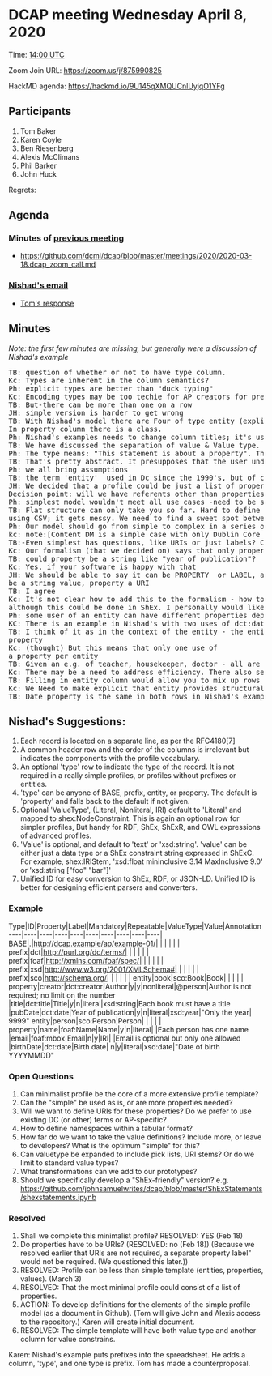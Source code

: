# DCAP meeting Wednesday April 8, 2020 

Time: [14:00 UTC](https://www.timeanddate.com/worldclock/fixedtime.html?msg=DCAP+April+8&iso=20200408T14&p1=1440&ah=1&am=30) 

Zoom Join URL: https://zoom.us/j/875990825 

HackMD agenda: https://hackmd.io/9U145qXMQUCnlUyjqO1YFg

## Participants

1. Tom Baker
2. Karen Coyle
3. Ben Riesenberg
4. Alexis McClimans
5. Phil Barker
6. John Huck


Regrets: 

## Agenda

### Minutes of [previous meeting](https://github.com/dcmi/dcap/blob/master/meetings/2020/)

* https://github.com/dcmi/dcap/blob/master/meetings/2020/2020-03-18.dcap_zoom_call.md

### [Nishad's email](https://lists.dublincore.org/pipermail/application-profiles-ig/2020-March/000163.html)

* [Tom's response](https://gist.github.com/tombaker/4c54606ef0dd033b6f306e23764ea384)

## Minutes

*Note: the first few minutes are missing, but generally were a discussion of Nishad's example*
<pre>
TB: question of whether or not to have type column.
Kc: Types are inherent in the column semantics?
Ph: explicit types are better than "duck typing"
Kc: Encoding types may be too techie for AP creators for prefix a namespace
TB: But-there can be more than one on a row
JH: simple version is harder to get wrong
TB: With Nishad's model there are Four of type entity (explicit RDF property)
In property column there is a class.
Ph: Nishad's examples needs to change column titles; it's using value in 2 different ways
TB: We have discussed the separation of value & Value type. Nishad's type "property" is a statement
Ph: The type means: "This statement is about a property". The column "property" could be changed to "referent"
TB: That's pretty abstract. It presupposes that the user understands the terminology. Mine is intuitively obvious.
Ph: we all bring assumptions
TB: the term 'entity'  used in Dc since the 1990's, but of course it has baggage
JH: We decided that a profile could be just a list of properties, so property is primary.
Decision point: will we have referents other than properties?
Ph: simplest model wouldn't meet all use cases -need to be sure what what we design now can also be compatible with more complex needs
TB: Flat structure can only take you so far. Hard to define a more complex structure
using CSV; it gets messy. We need to find a sweet spot between too simple and too complex.
Ph: Our model should go from simple to complex in a series of steps. Simplest cases would still look very simple.
kc: note:[Content DM is a simple case with only Dublin Core and virtually no constraints, and is relatively heavily used.]
TB:-Even simplest has questions, like URIs or just labels? Can't combine property and property Label.
Kc: Our formalism (that we decided on) says that only property is required, not the label.
TB: could property be a string like "year of publication"?
Kc: Yes, if your software is happy with that
JH: We should be able to say it can be PROPERTY  or LABEL, and a label would
be a string value, property a URI
TB: I agree
Kc: It's not clear how to add this to the formalism - how to add 'OR' to profile template
although this could be done in ShEx. I personally would like a more ample approach beyond the very simple one, e-g. the original DSP. We need to take the simple one & see if it is compatible with a more complex
Ph: some user of an entity can have different properties depending on how entity is used
KC: There is an example in Nishad's with two uses of dct:date
TB: I think of it as in the context of the entity - the entity provides a context for the
property
Kc: (thought) But this means that only one use of
a property per entity
TB: Given an e.g. of teacher, housekeeper, doctor - all are persons, but person is too broad for the use. However, how do you say that these are persons, if you need to?
Kc: There may be a need to address efficiency. There also seems to be an assumption of context and structure
TB: Filling in entity column would allow you to mix up rows without losing context.
Kc: We Need to make explicit that entity provides structural context
TB: Date property is the same in both rows in Nishad's example, but the entity/ property pair is different.
</pre>

## Nishad's Suggestions:

 1. Each record is located on a separate line, as per the RFC4180[7]
2. A common header row and the order of the columns is irrelevant but indicates the components with the profile vocabulary.
3. An optional 'type' row to indicate the type of the record. It is not required in a really simple profiles, or profiles without prefixes or entities.
4. 'type' can be anyone of BASE, prefix, entity, or property. The default is 'property' and falls back to the default if not given.
5. Optional 'ValueType', (Literal, Nonliteral, IRI) default to 'Literal' and mapped to shex:NodeConstraint. This is again an optional row for simpler profiles, But handy for RDF, ShEx, ShExR, and OWL expressions of advanced profiles.
6. 'Value' is optional, and default to 'text' or 'xsd:string'. 'value' can be either just a data type or a ShEx constraint string expressed in ShExC. For example, shex:IRIStem, 'xsd:float mininclusive 3.14 MaxInclusive 9.0' or 'xsd:string ["foo" "bar"]'
7. Unified ID for easy conversion to ShEx, RDF, or JSON-LD. Unified ID is better for designing efficient parsers and converters.

### [Example](https://gist.github.com/nishad/1339d3962002eea3f9282e4ef4b2b09c)


Type|ID|Property|Label|Mandatory|Repeatable|ValueType|Value|Annotation
----|----|----|----|----|----|----|----|----|----|
BASE|.|http://dcap.example/ap/example-01/|    |    |    |    |    |
prefix|dct|http://purl.org/dc/terms/|    |    |    |    |    |
prefix|foaf|http://xmlns.com/foaf/spec/|    |    |    |    |    |
prefix|xsd|http://www.w3.org/2001/XMLSchema#|    |    |    |    |    |
prefix|sco|http://schema.org/|    |    |    |    |    |
entity|book|sco:Book|Book|    |    |    |    |
property|creator|dct:creator|Author|y|y|nonliteral|@person|Author is not required; no limit on the number
|title|dct:title|Title|y|n|literal|xsd:string|Each book must have a title
|pubDate|dct:date|Year of publication|y|n|literal|xsd:year|"Only the year| 9999"
entity|person|sco:Person|Person|    |    |    |    |
property|name|foaf:Name|Name|y|n|literal|    |Each person has one name
|email|foaf:mbox|Email|n|y|IRI|    |Email is optional but only one allowed
|birthDate|dct:date|Birth date| n|y|literal|xsd:date|"Date of birth YYYYMMDD"


### Open Questions

1. Can minimalist profile be the core of a more extensive profile template?
3. Can the "simple" be used as is, or are more properties needed?
5. Will we want to define URIs for these properties? Do we prefer to use existing DC (or other) terms or AP-specific? 
6. How to define namespaces within a tabular format?
7. How far do we want to take the value definitions? Include more, or leave to developers? What is the optimum "simple" for this?
8. Can valuetype be expanded to include pick lists, URI stems? Or do we limit to standard value types?
9. What transformations can we add to our prototypes? 
11. Should we specifically develop a "ShEx-friendly" version? e.g. https://github.com/johnsamuelwrites/dcap/blob/master/ShExStatements/shexstatements.ipynb

### Resolved

1. Shall we complete this minimalist profile? RESOLVED: YES (Feb 18)
2. Do properties have to be URIs? (RESOLVED: no (Feb 18)) (Because we resolved earlier that URIs are not required, a separate property label" would not be required. (We questioned this later.))
4. RESOLVED: Profile can be less than simple template (entities, properties, values). (March 3)
5. RESOLVED: That the most minimal profile could consist of a list of properties.
6. ACTION: To develop definitions for the elements of the simple profile model (as a document in Github).  (Tom will give John and Alexis access to the repository.) Karen will create initial document.
7. RESOLVED: The simple template will have both value type and another column for value constrains.

Karen: Nishad's example puts prefixes into the spreadsheet.  He adds a column, 'type', and one type is prefix.  Tom has made a counterproposal.
